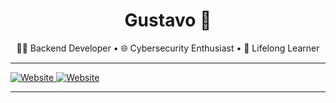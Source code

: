 <h1 align="center">Gustavo 👋</h1>
<p align="center">
  🧑‍💻 Backend Developer • 🌐 Cybersecurity Enthusiast • 🧠 Lifelong Learner
</p>

---

<p align="left">
  <a href="https://gustavorh.dev">
    <img src="https://img.shields.io/badge/gustavorh.dev-000000?style=for-the-badge&logo=homeassistant&logoColor=white" alt="Website" />
  </a>
  <a href="https://pivotnode.net">
    <img src="https://img.shields.io/badge/pivotnode.net-000000?style=for-the-badge&logo=google-chrome&logoColor=white" alt="Website" />
  </a>
</p>

---
